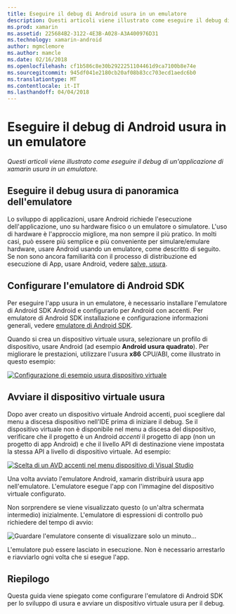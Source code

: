 ```yaml
---
title: Eseguire il debug di Android usura in un emulatore
description: Questi articoli viene illustrato come eseguire il debug di un'applicazione di xamarin usura in un emulatore.
ms.prod: xamarin
ms.assetid: 225684B2-3122-4E3B-A028-A3A400976D31
ms.technology: xamarin-android
author: mgmclemore
ms.author: mamcle
ms.date: 02/16/2018
ms.openlocfilehash: cf1b586c8e30b2922251104461d9ca7100b8e74e
ms.sourcegitcommit: 945df041e2180cb20af08b83cc703ecd1aedc6b0
ms.translationtype: MT
ms.contentlocale: it-IT
ms.lasthandoff: 04/04/2018
---
```

# <a name="debug-android-wear-on-an-emulator"></a>Eseguire il debug di Android usura in un emulatore

_Questi articoli viene illustrato come eseguire il debug di un'applicazione di xamarin usura in un emulatore._

## <a name="debug-wear-on-emulator-overview"></a>Eseguire il debug usura di panoramica dell'emulatore

Lo sviluppo di applicazioni, usare Android richiede l'esecuzione dell'applicazione, uno su hardware fisico o un emulatore o simulatore. L'uso di hardware è l'approccio migliore, ma non sempre il più pratico. In molti casi, può essere più semplice e più conveniente per simulare/emulare hardware, usare Android usando un emulatore, come descritto di seguito. Se non sono ancora familiarità con il processo di distribuzione ed esecuzione di App, usare Android, vedere [salve, usura](~/android/wear/get-started/hello-wear.md).

## <a name="configure-the-android-sdk-emulator"></a>Configurare l'emulatore di Android SDK

Per eseguire l'app usura in un emulatore, è necessario installare l'emulatore di Android SDK Android e configurarlo per Android con accenti. Per emulatore di Android SDK installazione e configurazione informazioni generali, vedere [emulatore di Android SDK](~/android/deploy-test/debugging/android-sdk-emulator/index.md).

Quando si crea un dispositivo virtuale usura, selezionare un profilo di dispositivo, usare Android (ad esempio **Android usura quadrato**). Per migliorare le prestazioni, utilizzare l'usura **x86** CPU/ABI, come illustrato in questo esempio:

[![Configurazione di esempio usura dispositivo virtuale](debug-on-emulator-images/01-wear-avd-example-sml.png)](debug-on-emulator-images/01-wear-avd-example.png#lightbox)


## <a name="launch-the-wear-virtual-device"></a>Avviare il dispositivo virtuale usura 

Dopo aver creato un dispositivo virtuale Android accenti, puoi scegliere dal menu a discesa dispositivo nell'IDE prima di iniziare il debug. Se il dispositivo virtuale non è disponibile nel menu a discesa del dispositivo, verificare che il progetto è un Android *accenti* il progetto di app (non un progetto di app Android) e che il livello API di destinazione viene impostata la stessa API a livello di dispositivo virtuale. Ad esempio:

[![Scelta di un AVD accenti nel menu dispositivo di Visual Studio](debug-on-emulator-images/vs/choose-wear-sim.png)](debug-on-emulator-images/vs/choose-wear-sim.png#lightbox)

Una volta avviato l'emulatore Android, xamarin distribuirà usura app nell'emulatore. L'emulatore esegue l'app con l'immagine del dispositivo virtuale configurato.

Non sorprendere se viene visualizzato questo (o un'altra schermata intermedio) inizialmente. L'emulatore di espressioni di controllo può richiedere del tempo di avvio: 

![Guardare l'emulatore consente di visualizzare solo un minuto...](debug-on-emulator-images/please-wait.png)

L'emulatore può essere lasciato in esecuzione. Non è necessario arrestarlo e riavviarlo ogni volta che si esegue l'app.

 
## <a name="summary"></a>Riepilogo
 
Questa guida viene spiegato come configurare l'emulatore di Android SDK per lo sviluppo di usura e avviare un dispositivo virtuale usura per il debug.
